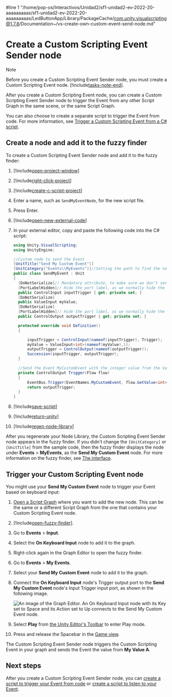 #line 1 "/home/pop-os/Interactivos/Unidad2/sf1-unidad2-ev-2022-20-aaaaaaaaas/sf1-unidad2-ev-2022-20-aaaaaaaaas/LedButtonApp/Library/PackageCache/com.unity.visualscripting@1.7.8/Documentation~/vs-create-own-custom-event-send-node.md"
# Create a Custom Scripting Event Sender node

> [!NOTE] 
> Before you create a Custom Scripting Event Sender node, you must create a Custom Scripting Event node. [!include[tasks-note-end](./snippets/custom-events/vs-tasks-note-end.md)].

After you create a Custom Scripting Event node, you can create a Custom Scripting Event Sender node to trigger the Event from any other Script Graph in the same scene, or the same Script Graph. 

You can also choose to create a separate script to trigger the Event from code. For more information, see [Trigger a Custom Scripting Event from a C# script](vs-create-own-custom-event-node-trigger-code.md).

## Create a node and add it to the fuzzy finder 

To create a Custom Scripting Event Sender node and add it to the fuzzy finder:

1. [!include[open-project-window](./snippets/vs-open-project-window.md)]

1. [!include[right-click-project](./snippets/custom-events/vs-right-click-project.md)]

1. [!include[create-c-script-project](./snippets/vs-create-c-script-project.md)]

1. Enter a name, such as `SendMyEventNode`, for the new script file. 

1. Press Enter. 

1. [!include[open-new-external-code](./snippets/vs-open-new-external-code.md)]

1. In your external editor, copy and paste the following code into the C# script: 

    ```csharp
    using Unity.VisualScripting;
    using UnityEngine;
    
    //Custom node to send the Event
   [UnitTitle("Send My Custom Event")]
   [UnitCategory("Events\\MyEvents")]//Setting the path to find the node in the fuzzy finder as Events > My Events.
   public class SendMyEvent : Unit
   {
      [DoNotSerialize]// Mandatory attribute, to make sure we don’t serialize data that should never be serialized.
      [PortLabelHidden]// Hide the port label, as we normally hide the label for default Input and Output triggers.
      public ControlInput inputTrigger { get; private set; }
      [DoNotSerialize]
      public ValueInput myValue;
      [DoNotSerialize]
      [PortLabelHidden]// Hide the port label, as we normally hide the label for default Input and Output triggers.
      public ControlOutput outputTrigger { get; private set; }
   
      protected override void Definition()
      {
   
          inputTrigger = ControlInput(nameof(inputTrigger), Trigger);
          myValue = ValueInput<int>(nameof(myValue),1);
          outputTrigger = ControlOutput(nameof(outputTrigger));
          Succession(inputTrigger, outputTrigger);
      }
   
      //Send the Event MyCustomEvent with the integer value from the ValueInput port myValueA.
      private ControlOutput Trigger(Flow flow)
      {
          EventBus.Trigger(EventNames.MyCustomEvent, flow.GetValue<int>(myValue));
          return outputTrigger;
      }
   }
    ```
1. [!include[save-script](./snippets/vs-save-script.md)] 

1. [!include[return-unity](./snippets/vs-return-unity.md)]

1. [!include[regen-node-library](./snippets/vs-regen-node-library.md)]

After you regenerate your Node Library, the Custom Scripting Event Sender node appears in the fuzzy finder. If you didn't change the `[UnitCategory]` or `[UnitTitle]` from the sample code, then the fuzzy finder displays the node under **Events** &gt; **MyEvents**, as the **Send My Custom Event** node. For more information on the fuzzy finder, see [The interface](vs-interface-overview.md#the-fuzzy-finder).

## Trigger your Custom Scripting Event node

You might use your **Send My Custom Event** node to trigger your Event based on keyboard input: 

1. [Open a Script Graph](vs-open-graph-edit.md) where you want to add the new node. This can be the same or a different Script Graph from the one that contains your Custom Scripting Event node. 

2. [!include[open-fuzzy-finder](./snippets/vs-open-fuzzy-finder.md)]. 

1. Go to **Events** &gt; **Input**.

1. Select the **On Keyboard Input** node to add it to the graph.

3. Right-click again in the Graph Editor to open the fuzzy finder. 

1. Go to **Events** &gt; **My Events**. 

1. Select your **Send My Custom Event** node to add it to the graph.

4. Connect the **On Keyboard Input** node's Trigger output port to the **Send My Custom Event** node's Input Trigger input port, as shown in the following image. 

   ![An image of the Graph Editor. An On Keyboard Input node with its Key set to Space and its Action set to Up connects to the Send My Custom Event node.](images/vs-custom-event-send-my-custom-event-node-keyboard.png)

5. Select **Play** from [the Unity Editor's Toolbar](https://docs.unity3d.com/Manual/Toolbar.html) to enter Play mode. 

1. Press and release the Spacebar in the [Game view](https://docs.unity3d.com/Manual/GameView.html). 

The Custom Scripting Event Sender node triggers the Custom Scripting Event in your graph and sends the Event the value from **My Value A**. 


## Next steps

After you create a Custom Scripting Event Sender node, you can [create a script to trigger your Event from code](vs-create-own-custom-event-node-trigger-code.md) or [create a script to listen to your Event](vs-create-own-custom-event-listen-code.md).
